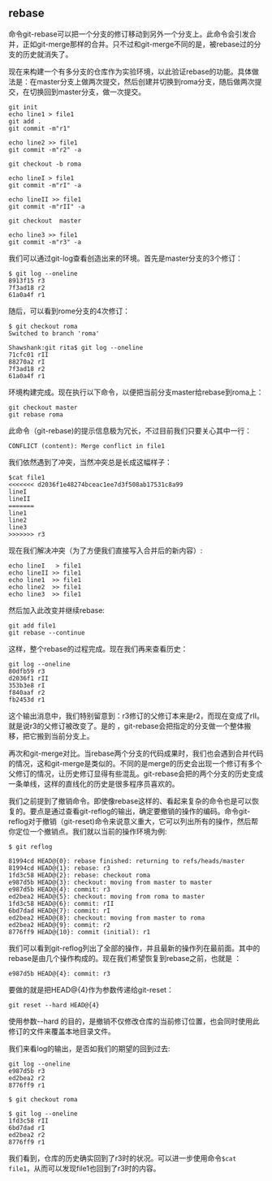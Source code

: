 ## rebase 

命令git-rebase可以把一个分支的修订移动到另外一个分支上。此命令会引发合并，正如git-merge那样的合并。只不过和git-merge不同的是，被rebase过的分支的历史就消失了。

现在来构建一个有多分支的仓库作为实验环境，以此验证rebase的功能。具体做法是：在master分支上做两次提交，然后创建并切换到roma分支，随后做两次提交，在切换回到master分支，做一次提交。

    git init 
    echo line1 > file1
    git add .
    git commit -m"r1"

	echo line2 >> file1
    git commit -m"r2" -a
    
    git checkout -b roma

    echo lineI > file1
    git commit -m"rI" -a

	echo lineII >> file1
    git commit -m"rII" -a

	git checkout  master

	echo line3 >> file1
    git commit -m"r3" -a

我们可以通过git-log查看创造出来的环境。首先是master分支的3个修订：

    $ git log --oneline
    8913f15 r3
    7f3ad18 r2
    61a0a4f r1

随后，可以看到rome分支的4次修订：

    $ git checkout roma
    Switched to branch 'roma'
    
    Shawshank:git rita$ git log --oneline
    71cfc01 rII
    88270a2 rI
    7f3ad18 r2
    61a0a4f r1

环境构建完成。现在执行以下命令，以便把当前分支master给rebase到roma上：

    git checkout master
    git rebase roma

此命令（git-rebase)的提示信息极为冗长，不过目前我们只要关心其中一行：

    CONFLICT (content): Merge conflict in file1

我们依然遇到了冲突，当然冲突总是长成这幅样子：

    $cat file1
    <<<<<<< d2036f1e48274bceac1ee7d3f508ab17531c8a99
    lineI
    lineII
    =======
    line1
    line2
    line3
    >>>>>>> r3

现在我们解决冲突（为了方便我们直接写入合并后的新内容）:

    echo lineI   > file1
    echo lineII >> file1
    echo line1  >> file1
    echo line2  >> file1 
    echo line3  >> file1

然后加入此改变并继续rebase:

    git add file1
    git rebase --continue
    

这样，整个rebase的过程完成。现在我们再来查看历史：

    git log --oneline
    80dfb59 r3
    d2036f1 rII
    353b3e8 rI
    f840aaf r2
    fb2453d r1

这个输出消息中，我们特别留意到：r3修订的父修订本来是r2，而现在变成了rII。就是说r3的父修订被改变了。是的 ，git-rebase会把指定的分支做一个整体搬移，把它搬到当前分支上。

再次和git-merge对比。当rebase两个分支的代码成果时，我们也会遇到合并代码的情况，这和git-merge是类似的。不同的是merge的历史会出现一个修订有多个父修订的情况，让历史修订显得有些混乱。git-rebase会把的两个分支的历史变成一条单线，这样的直线化的历史是很多程序员喜欢的。

我们之前提到了撤销命令。即使像rebase这样的、看起来复杂的命令也是可以恢复的。要点是通过查看git-reflog的输出，确定要撤销的操作的编码。命令git-reflog对于撤销（git-reset)命令来说意义重大，它可以列出所有的操作，然后帮你定位一个撤销点。我们就以当前的操作环境为例:

    $ git reflog

    81994cd HEAD@{0}: rebase finished: returning to refs/heads/master
    81994cd HEAD@{1}: rebase: r3
    1fd3c58 HEAD@{2}: rebase: checkout roma
    e987d5b HEAD@{3}: checkout: moving from master to master
    e987d5b HEAD@{4}: commit: r3
    ed2bea2 HEAD@{5}: checkout: moving from roma to master
    1fd3c58 HEAD@{6}: commit: rII
    6bd7dad HEAD@{7}: commit: rI
    ed2bea2 HEAD@{8}: checkout: moving from master to roma
    ed2bea2 HEAD@{9}: commit: r2
    8776ff9 HEAD@{10}: commit (initial): r1

我们可以看到git-reflog列出了全部的操作，并且最新的操作列在最前面。其中的rebase是由几个操作构成的。现在我们希望恢复到rebase之前，也就是 ：

    e987d5b HEAD@{4}: commit: r3

要做的就是把HEAD@{4}作为参数传递给git-reset：

    git reset --hard HEAD@{4}

使用参数--hard 的目的，是撤销不仅修改仓库的当前修订位置，也会同时使用此修订的文件来覆盖本地目录文件。

我们来看log的输出，是否如我们的期望的回到过去:

    git log --oneline
    e987d5b r3
    ed2bea2 r2
    8776ff9 r1
    
    $ git checkout roma
    
    $ git log --oneline
    1fd3c58 rII
    6bd7dad rI
    ed2bea2 r2
    8776ff9 r1

我们看到，仓库的历史确实回到了r3时的状况。可以进一步使用命令`$cat file1`，从而可以发现file1也回到了r3时的内容。

